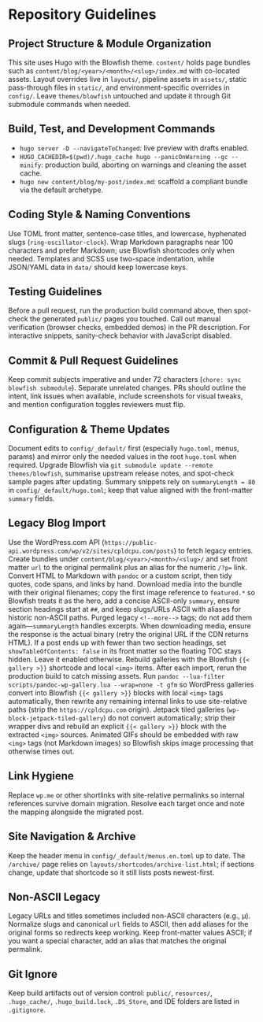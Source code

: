 # Repository Guidelines

## Project Structure & Module Organization
This site uses Hugo with the Blowfish theme. `content/` holds page bundles such as `content/blog/<year>/<month>/<slug>/index.md` with co-located assets. Layout overrides live in `layouts/`, pipeline assets in `assets/`, static pass-through files in `static/`, and environment-specific overrides in `config/`. Leave `themes/blowfish` untouched and update it through Git submodule commands when needed.

## Build, Test, and Development Commands
- `hugo server -D --navigateToChanged`: live preview with drafts enabled.
- `HUGO_CACHEDIR=$(pwd)/.hugo_cache hugo --panicOnWarning --gc --minify`: production build, aborting on warnings and cleaning the asset cache.
- `hugo new content/blog/my-post/index.md`: scaffold a compliant bundle via the default archetype.

## Coding Style & Naming Conventions
Use TOML front matter, sentence-case titles, and lowercase, hyphenated slugs (`ring-oscillator-clock`). Wrap Markdown paragraphs near 100 characters and prefer Markdown; use Blowfish shortcodes only when needed. Templates and SCSS use two-space indentation, while JSON/YAML data in `data/` should keep lowercase keys.

## Testing Guidelines
Before a pull request, run the production build command above, then spot-check the generated `public/` pages you touched. Call out manual verification (browser checks, embedded demos) in the PR description. For interactive snippets, sanity-check behavior with JavaScript disabled.

## Commit & Pull Request Guidelines
Keep commit subjects imperative and under 72 characters (`chore: sync blowfish submodule`). Separate unrelated changes. PRs should outline the intent, link issues when available, include screenshots for visual tweaks, and mention configuration toggles reviewers must flip.

## Configuration & Theme Updates
Document edits to `config/_default/` first (especially `hugo.toml`, menus, params) and mirror only the needed values in the root `hugo.toml` when required. Upgrade Blowfish via `git submodule update --remote themes/blowfish`, summarise upstream release notes, and spot-check sample pages after updating. Summary snippets rely on `summaryLength = 80` in `config/_default/hugo.toml`; keep that value aligned with the front-matter `summary` fields.

## Legacy Blog Import
Use the WordPress.com API (`https://public-api.wordpress.com/wp/v2/sites/cpldcpu.com/posts`) to fetch legacy entries. Create bundles under `content/blog/<year>/<month>/<slug>/` and set front matter `url` to the original permalink plus an alias for the numeric `/?p=` link. Convert HTML to Markdown with `pandoc` or a custom script, then tidy quotes, code spans, and links by hand. Download media into the bundle with their original filenames; copy the first image reference to `featured.*` so Blowfish treats it as the hero, add a concise ASCII-only `summary`, ensure section headings start at `##`, and keep slugs/URLs ASCII with aliases for historic non-ASCII paths. Purged legacy `<!--more-->` tags; do not add them again—`summaryLength` handles excerpts. When downloading media, ensure the response is the actual binary (retry the original URL if the CDN returns HTML). If a post ends up with fewer than two section headings, set `showTableOfContents: false` in its front matter so the floating TOC stays hidden. Leave it enabled otherwise. Rebuild galleries with the Blowfish `{{< gallery >}}` shortcode and local `<img>` items. After each import, rerun the production build to catch missing assets. Run `pandoc --lua-filter scripts/pandoc-wp-gallery.lua --wrap=none -t gfm` so WordPress galleries convert into Blowfish `{{< gallery >}}` blocks with local `<img>` tags automatically, then rewrite any remaining internal links to use site-relative paths (strip the `https://cpldcpu.com` origin). Jetpack tiled galleries (`wp-block-jetpack-tiled-gallery`) do not convert automatically; strip their wrapper divs and rebuild an explicit `{{< gallery >}}` block with the extracted `<img>` sources. Animated GIFs should be embedded with raw `<img>` tags (not Markdown images) so Blowfish skips image processing that otherwise times out.

## Link Hygiene
Replace `wp.me` or other shortlinks with site-relative permalinks so internal references survive domain migration. Resolve each target once and note the mapping alongside the migrated post.

## Site Navigation & Archive
Keep the header menu in `config/_default/menus.en.toml` up to date. The `/archive/` page relies on `layouts/shortcodes/archive-list.html`; if sections change, update that shortcode so it still lists posts newest-first.

## Non-ASCII Legacy
Legacy URLs and titles sometimes included non-ASCII characters (e.g., µ). Normalize slugs and canonical `url` fields to ASCII, then add aliases for the original forms so redirects keep working. Keep front-matter values ASCII; if you want a special character, add an alias that matches the original permalink.


## Git Ignore
Keep build artifacts out of version control: `public/`, `resources/`, `.hugo_cache/`, `.hugo_build.lock`, `.DS_Store`, and IDE folders are listed in `.gitignore`.
